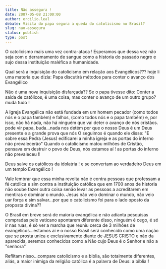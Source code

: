 ```yaml
---
title: Não assegura !
date: 2007-05-08 21:00:00
author: ercilio.leal
debate: Visita do papa segura a queda do catolicismo no Brasil?
slug: nao-assegura
status: publish 
type: post
---
```


O catolicismo mais uma vez contra-ataca ! Esperamos que dessa vez não seja com o derramamento de sangue como a historia do passado negro e sujo dessa instituição maléfica a humanidade.  

Qual será a inquisição do catolicismo em relação aos Evangélicos??? hoje li uma materia que dizia: Papa discutirá métodos para conter o avanço dos Evangélico  

Não é uma nova inquisição disfarçada?? Se o papa tivesse dito: Conter a saida de católicos, é uma coisa, mas conter o avanço de um outro grupo? muda tudo !  

A Igreja Evangélica não está fundada em um homem pecador (como todos nós e o papa também) e falhos, (como todos nós e o papa também) e, por isso, não há nada, não há ninguém que vai deter o avanço de nós cristãos. pode vir papa, buda...nada nos detém por que o nosso Deus é um Deus presente e a grande prova que nós O seguimos é quando ele disse: "E sobre essa Pedra (Jesus) edificarei a minha igreja e as portas do inferno não prevalecerão" Quando o catolicismo matou milhões de Cristão, pensava em destruir o povo de Deus, nós estamos aí ! as portas do inferno não prevaleceu !!  

Deus salve os católicos da idolatria ! e se convertam ao verdadeiro Deus em um templo Evangélico !  

Vale lembrar que essa minha revolta não é contra pessoas que professam a fé católica e sim contra a instituição católica que em 1700 anos de historia não soube fazer outra coisa senão levar as pessoas a acreditarem em mentiras e dominar o mundo. Jesus não veio dominar o mundo, não veio uar força e sim salvar...por que o catolicismo foi para o lado oposto da proposta divina??  

O Brasil em breve será de maioria evangélica e não adianta pesquisas compradas pelo vaticano apontarem diferente disso, ninguém é cego, é só ir nas ruas, é só ver a marcha que reuniu cerca de 3 milhões de evangélicos...estamos aí e o nosso Brasil será conhecido como uma nação que se prosta unica e exclusivamente diante de JESUS CRISTO e não da aparecida, seremos conhecidos como a Não cujo Deus é o Senhor e não a "senhora"  

Reflitam nisso...compare catolicismo e a biblia, são totalmente diferentes, aliás, a maior inimiga da religião católica é a palavra de Deus: a biblia !
